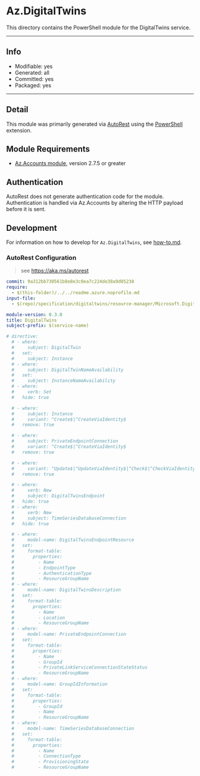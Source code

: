 <!-- region Generated -->
# Az.DigitalTwins
This directory contains the PowerShell module for the DigitalTwins service.

---
## Info
- Modifiable: yes
- Generated: all
- Committed: yes
- Packaged: yes

---
## Detail
This module was primarily generated via [AutoRest](https://github.com/Azure/autorest) using the [PowerShell](https://github.com/Azure/autorest.powershell) extension.

## Module Requirements
- [Az.Accounts module](https://www.powershellgallery.com/packages/Az.Accounts/), version 2.7.5 or greater

## Authentication
AutoRest does not generate authentication code for the module. Authentication is handled via Az.Accounts by altering the HTTP payload before it is sent.

## Development
For information on how to develop for `Az.DigitalTwins`, see [how-to.md](how-to.md).
<!-- endregion -->

### AutoRest Configuration
> see https://aka.ms/autorest

``` yaml
commit: 9a312bb730561b8e8e3c0ea7c224de38a9d05238
require:
  - $(this-folder)/../../readme.azure.noprofile.md
input-file:
  - $(repo)/specification/digitaltwins/resource-manager/Microsoft.DigitalTwins/stable/2022-05-31/digitaltwins.json

module-version: 0.3.0
title: DigitalTwins
subject-prefix: $(service-name)

# directive:
  # - where:
  #     subject: DigitalTwin
  #   set:
  #     subject: Instance
  # - where:
  #     subject: DigitalTwinNameAvailability
  #   set:
  #     subject: InstanceNameAvailability
  # - where:
  #     verb: Set
  #   hide: true

  # - where:
  #     subject: Instance
  #     variant: ^Create$|^CreateViaIdentity$
  #   remove: true

  # - where:
  #     subject: PrivateEndpointConnection
  #     variant: ^Create$|^CreateViaIdentity$
  #   remove: true

  # - where:
  #     variant: ^Update$|^UpdateViaIdentity$|^Check$|^CheckViaIdentity$
  #   remove: true

  # - where:
  #     verb: New
  #     subject: DigitalTwinsEndpoint
  #   hide: true
  # - where:
  #     verb: New
  #     subject: TimeSeriesDatabaseConnection
  #   hide: true

  # - where:
  #     model-name: DigitalTwinsEndpointResource
  #   set:
  #     format-table:
  #       properties:
  #         - Name
  #         - EndpointType
  #         - AuthenticationType
  #         - ResourceGroupName
  # - where:
  #     model-name: DigitalTwinsDescription
  #   set:
  #     format-table:
  #       properties:
  #         - Name
  #         - Location
  #         - ResourceGroupName
  # - where:
  #     model-name: PrivateEndpointConnection
  #   set:
  #     format-table:
  #       properties:
  #         - Name
  #         - GroupId
  #         - PrivateLinkServiceConnectionStateStatus
  #         - ResourceGroupName
  # - where:
  #     model-name: GroupIdInformation
  #   set:
  #     format-table:
  #       properties:
  #         - GroupId
  #         - Name
  #         - ResourceGroupName
  # - where:
  #     model-name: TimeSeriesDatabaseConnection
  #   set:
  #     format-table:
  #       properties:
  #         - Name
  #         - ConnectionType
  #         - ProvisioningState
  #         - ResourceGroupName
```
